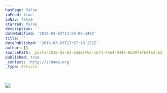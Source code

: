 ```yaml
---
hasPage: false
inFeed: true
inNav: false
starred: false
description: ''
dateModified: '2016-03-03T13:50:09.346Z'
title: ''
datePublished: '2016-03-03T13:57:18.252Z'
author: []
sourcePath: _posts/2016-03-03-a4d85f62-cb74-44e4-944b-8629fef64fe3.md
published: true
_context: 'http://schema.org'
_type: Article

---
```

![](https://the-grid-user-content.s3-us-west-2.amazonaws.com/b27f154d-83fb-49eb-aa8f-d7deb4ce0479.jpg)